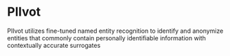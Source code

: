 # PIIvot
PIIvot utilizes fine-tuned named entity recognition to identify and anonymize entities that commonly contain personally identifiable information with contextually accurate surrogates
